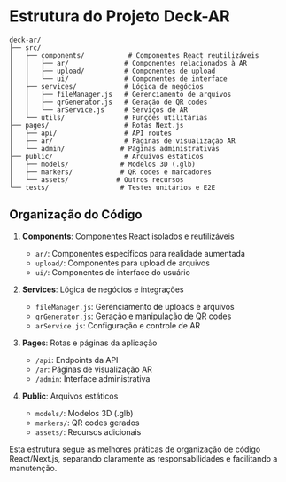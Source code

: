 # Estrutura do Projeto Deck-AR

```
deck-ar/
├── src/
│   ├── components/           # Componentes React reutilizáveis
│   │   ├── ar/              # Componentes relacionados à AR
│   │   ├── upload/          # Componentes de upload
│   │   └── ui/              # Componentes de interface
│   ├── services/            # Lógica de negócios
│   │   ├── fileManager.js   # Gerenciamento de arquivos
│   │   ├── qrGenerator.js   # Geração de QR codes
│   │   └── arService.js     # Serviços de AR
│   └── utils/               # Funções utilitárias
├── pages/                   # Rotas Next.js
│   ├── api/                 # API routes
│   ├── ar/                  # Páginas de visualização AR
│   └── admin/              # Páginas administrativas
├── public/                  # Arquivos estáticos
│   ├── models/             # Modelos 3D (.glb)
│   ├── markers/            # QR codes e marcadores
│   └── assets/            # Outros recursos
└── tests/                  # Testes unitários e E2E
```

## Organização do Código

1. **Components**: Componentes React isolados e reutilizáveis
   - `ar/`: Componentes específicos para realidade aumentada
   - `upload/`: Componentes para upload de arquivos
   - `ui/`: Componentes de interface do usuário

2. **Services**: Lógica de negócios e integrações
   - `fileManager.js`: Gerenciamento de uploads e arquivos
   - `qrGenerator.js`: Geração e manipulação de QR codes
   - `arService.js`: Configuração e controle de AR

3. **Pages**: Rotas e páginas da aplicação
   - `/api`: Endpoints da API
   - `/ar`: Páginas de visualização AR
   - `/admin`: Interface administrativa

4. **Public**: Arquivos estáticos
   - `models/`: Modelos 3D (.glb)
   - `markers/`: QR codes gerados
   - `assets/`: Recursos adicionais

Esta estrutura segue as melhores práticas de organização de código React/Next.js, separando claramente as responsabilidades e facilitando a manutenção.